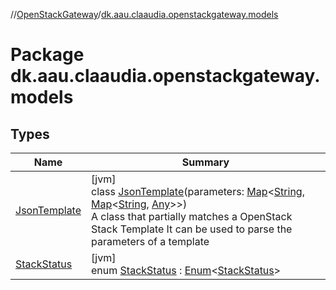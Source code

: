//[OpenStackGateway](../../index.md)/[dk.aau.claaudia.openstackgateway.models](index.md)

# Package dk.aau.claaudia.openstackgateway.models

## Types

| Name | Summary |
|---|---|
| [JsonTemplate](-json-template/index.md) | [jvm]<br>class [JsonTemplate](-json-template/index.md)(parameters: [Map](https://kotlinlang.org/api/latest/jvm/stdlib/kotlin.collections/-map/index.html)&lt;[String](https://kotlinlang.org/api/latest/jvm/stdlib/kotlin/-string/index.html), [Map](https://kotlinlang.org/api/latest/jvm/stdlib/kotlin.collections/-map/index.html)&lt;[String](https://kotlinlang.org/api/latest/jvm/stdlib/kotlin/-string/index.html), [Any](https://kotlinlang.org/api/latest/jvm/stdlib/kotlin/-any/index.html)&gt;&gt;)<br>A class that partially matches a OpenStack Stack Template It can be used to parse the parameters of a template |
| [StackStatus](-stack-status/index.md) | [jvm]<br>enum [StackStatus](-stack-status/index.md) : [Enum](https://kotlinlang.org/api/latest/jvm/stdlib/kotlin/-enum/index.html)&lt;[StackStatus](-stack-status/index.md)&gt; |
